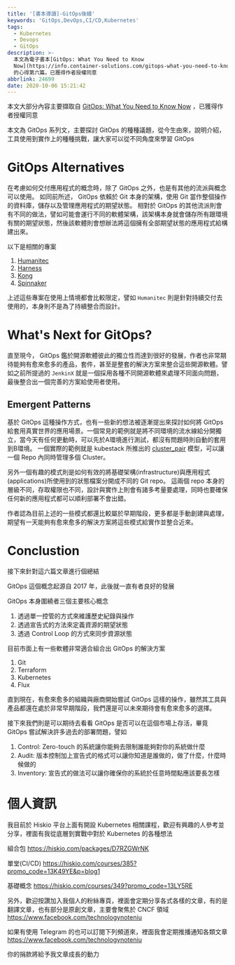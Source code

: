 ```yaml
---
title: '[書本導讀]-GitOps後續'
keywords: 'GitOps,DevOps,CI/CD,Kubernetes'
tags:
  - Kubernetes
  - Devops
  - GitOps
description: >-
  本文為電子書本[GitOps: What You Need to Know
  Now](https://info.container-solutions.com/gitops-what-you-need-to-know-now)
  的心得第六篇。已獲得作者授權同意
abbrlink: 24699
date: 2020-10-06 15:21:42
---
```


本文大部分內容主要擷取自 [GitOps: What You Need to Know Now](https://info.container-solutions.com/gitops-what-you-need-to-know-now) ，已獲得作者授權同意

本文為 GitOps 系列文，主要探討 GitOps 的種種議題，從今生由來，說明介紹，工具使用到實作上的種種挑戰，讓大家可以從不同角度來學習 GitOps

# GitOps Alternatives

在考慮如何交付應用程式的概念時，除了 GitOps 之外，也是有其他的流派與概念可以使用。
如同前所述， GitOps 依賴於 Git 本身的架構，使用 Git 當作整個操作的資料庫，儲存以及管理應用程式的期望狀態。 相對於 GitOps 的其他流派則會有不同的做法，譬如可能會運行不同的軟體架構，該架構本身就會儲存所有跟環境有關的期望狀態，然後該軟體則會想辦法將這個擁有全部期望狀態的應用程式給構建出來。

以下是相關的專案
1. [Humanitec](https://humanitec.com/)
2. [Harness](https://harness.io/)
3. [Kong](https://konghq.com/)
4. [Spinnaker](https://spinnaker.io/)

上述這些專案在使用上情境都會比較限定，譬如 `Humanitec` 則是針對持續交付去使用的，本身則不是為了持續整合而設計。


# What's Next for GitOps?
直至現今， GitOps 鑑於開源軟體彼此的獨立性而達到很好的發展，作者也非常期待能夠有愈來愈多的產品，套件，甚至是整套的解決方案來整合這些開源軟體。譬如之前所提過的 `JenkinX` 就是一個採用各種不同開源軟體來處理不同面向問題，最後整合出一個完善的方案給使用者使用。

## Emergent Patterns
基於 GitOps 這種操作方式，也有一些新的想法被逐漸提出來探討如何將 GitOps 給套用真實世界的應用場景。一個常見的範例就是將不同環境的流水線給分開獨立，當今天有任何更動時，可以先於A環境進行測試，都沒有問題時則自動的套用到B環境。
一個實際的範例就是 kubestack 所推出的 [cluster_pair](https://www.kubestack.com/framework/documentation/cluster-pairs) 模型，可以讓一個 Repo 內同時管理多個 Cluster。

另外一個有趣的模式則是如何有效的將基礎架構(infrastructure)與應用程式(applications)所使用到的狀態檔案分開成不同的 Git repo。 這兩個 repo 本身的層級不同，存取權限也不同，設計與實作上則會有諸多考量要處理，同時也要確保任何新的應用程式都可以順利部署不會出錯。

作者認為目前上述的一些模式都還比較屬於早期階段，更多都是手動創建與處理，期望有一天能夠有愈來愈多的解決方案將這些模式給實作並整合近來。

# Conclustion
接下來針對這六篇文章進行個總結

GitOps 這個概念起源自 2017 年，此後就一直有者良好的發展

GitOps 本身圍繞者三個主要核心概念
1. 透過單一控管的方式來維護歷史紀錄與操作
2. 透過宣告式的方法來定義資源的期望狀態
3. 透過 Control Loop 的方式來同步資源狀態

目前市面上有一些軟體非常適合組合出 GitOps 的解決方案
1. Git
2. Terraform
3. Kubernetes
4. Flux

直到現在，有愈來愈多的組織與廠商開始嘗試 GitOps 這樣的操作，雖然其工具與產品都還在處於非常早期階段，我們還是可以未來期待會有愈來愈多的選擇。

接下來我們則是可以期待去看看 GitOps 是否可以在這個市場上存活，畢竟 GitOps 嘗試解決許多過去的部署問題，譬如
1. Control: 
Zero-touch 的系統讓你能夠去限制誰能夠對你的系統做什麼
2. Audit:
版本控制加上宣告式的格式可以讓你知道是誰做的，做了什麼，什麼時候做的
3. Inventory:
宣告式的做法可以讓你確保你的系統於任意時間點應該要長怎樣

# 個人資訊
我目前於 Hiskio 平台上面有開設 Kubernetes 相關課程，歡迎有興趣的人參考並分享，裡面有我從底層到實戰中對於 Kubernetes 的各種想法

組合包
https://hiskio.com/packages/D7RZGWrNK

單堂(CI/CD)
https://hiskio.com/courses/385?promo_code=13K49YE&p=blog1

基礎概念
https://hiskio.com/courses/349?promo_code=13LY5RE

另外，歡迎按讚加入我個人的粉絲專頁，裡面會定期分享各式各樣的文章，有的是翻譯文章，也有部分是原創文章，主要會聚焦於 CNCF 領域
https://www.facebook.com/technologynoteniu

如果有使用 Telegram 的也可以訂閱下列頻道來，裡面我會定期推播通知各類文章
https://www.facebook.com/technologynoteniu

你的捐款將給予我文章成長的動力
<script type="text/javascript" src="https://cdnjs.buymeacoffee.com/1.0.0/button.prod.min.js" data-name="bmc-button" data-slug="hwchiu" data-color="#000000" data-emoji=""  data-font="Cookie" data-text="Buy me a coffee" data-outline-color="#fff" data-font-color="#fff" data-coffee-color="#fd0" ></script>




